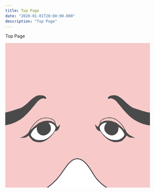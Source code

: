 ```yaml
---
title: Top Page
date: "2020-01-01T20:00:00.000"
description: "Top Page"
---
```


Top Page

![khirayama](./profile.png)
